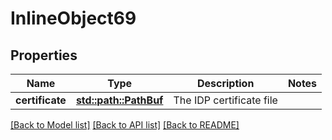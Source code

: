 # InlineObject69

## Properties

Name | Type | Description | Notes
------------ | ------------- | ------------- | -------------
**certificate** | [**std::path::PathBuf**](std::path::PathBuf.md) | The IDP certificate file | 

[[Back to Model list]](../README.md#documentation-for-models) [[Back to API list]](../README.md#documentation-for-api-endpoints) [[Back to README]](../README.md)


